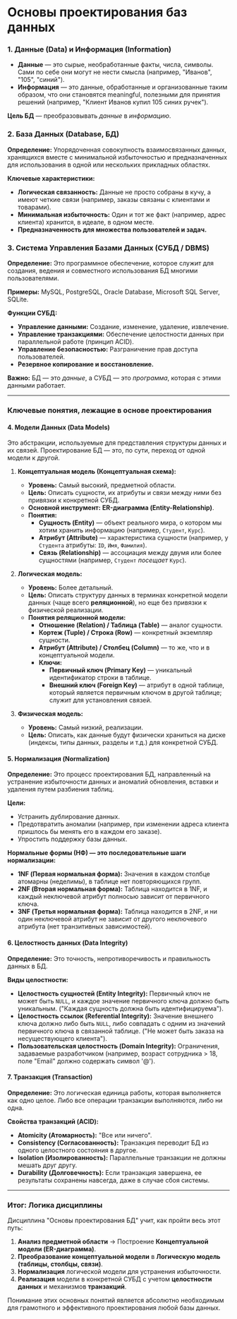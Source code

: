 # Основы проектирования баз данных

### 1. Данные (Data) и Информация (Information)
*   **Данные** — это сырые, необработанные факты, числа, символы. Сами по себе они могут не нести смысла (например, "Иванов", "105", "синий").
*   **Информация** — это данные, обработанные и организованные таким образом, что они становятся meaningful, полезными для принятия решений (например, "Клиент Иванов купил 105 синих ручек").

**Цель БД** — преобразовывать *данные* в *информацию*.

### 2. База Данных (Database, БД)
**Определение:** Упорядоченная совокупность взаимосвязанных данных, хранящихся вместе с минимальной избыточностью и предназначенных для использования в одной или нескольких прикладных областях.

**Ключевые характеристики:**
*   **Логическая связанность:** Данные не просто собраны в кучу, а имеют четкие связи (например, заказы связаны с клиентами и товарами).
*   **Минимальная избыточность:** Один и тот же факт (например, адрес клиента) хранится, в идеале, в одном месте.
*   **Предназначенность для множества пользователей и задач.**

### 3. Система Управления Базами Данных (СУБД / DBMS)
**Определение:** Это программное обеспечение, которое служит для создания, ведения и совместного использования БД многими пользователями.

**Примеры:** MySQL, PostgreSQL, Oracle Database, Microsoft SQL Server, SQLite.

**Функции СУБД:**
*   **Управление данными:** Создание, изменение, удаление, извлечение.
*   **Управление транзакциями:** Обеспечение целостности данных при параллельной работе (принцип ACID).
*   **Управление безопасностью:** Разграничение прав доступа пользователей.
*   **Резервное копирование и восстановление.**

**Важно:** БД — это *данные*, а СУБД — это *программа*, которая с этими данными работает.

---

### Ключевые понятия, лежащие в основе проектирования

#### 4. Модели Данных (Data Models)
Это абстракции, используемые для представления структуры данных и их связей. Проектирование БД — это, по сути, переход от одной модели к другой.

1.  **Концептуальная модель (Концептуальная схема):**
    *   **Уровень:** Самый высокий, предметной области.
    *   **Цель:** Описать сущности, их атрибуты и связи между ними без привязки к конкретной СУБД.
    *   **Основной инструмент:** **ER-диаграмма (Entity-Relationship)**.
    *   **Понятия:**
        *   **Сущность (Entity)** — объект реального мира, о котором мы хотим хранить информацию (например, `Студент`, `Курс`).
        *   **Атрибут (Attribute)** — характеристика сущности (например, у `Студента` атрибуты: `ID`, `Имя`, `Фамилия`).
        *   **Связь (Relationship)** — ассоциация между двумя или более сущностями (например, `Студент` *посещает* `Курс`).

2.  **Логическая модель:**
    *   **Уровень:** Более детальный.
    *   **Цель:** Описать структуру данных в терминах конкретной модели данных (чаще всего **реляционной**), но еще без привязки к физической реализации.
    *   **Понятия реляционной модели:**
        *   **Отношение (Relation) / Таблица (Table)** — аналог сущности.
        *   **Кортеж (Tuple) / Строка (Row)** — конкретный экземпляр сущности.
        *   **Атрибут (Attribute) / Столбец (Column)** — то же, что и в концептуальной модели.
        *   **Ключи:**
            *   **Первичный ключ (Primary Key)** — уникальный идентификатор строки в таблице.
            *   **Внешний ключ (Foreign Key)** — атрибут в одной таблице, который является первичным ключом в другой таблице; служит для установления связей.

3.  **Физическая модель:**
    *   **Уровень:** Самый низкий, реализации.
    *   **Цель:** Описать, как данные будут физически храниться на диске (индексы, типы данных, разделы и т.д.) для конкретной СУБД.

#### 5. Нормализация (Normalization)
**Определение:** Это процесс проектирования БД, направленный на устранение избыточности данных и аномалий обновления, вставки и удаления путем разбиения таблиц.

**Цели:**
*   Устранить дублирование данных.
*   Предотвратить аномалии (например, при изменении адреса клиента пришлось бы менять его в каждом его заказе).
*   Упростить поддержку базы данных.

**Нормальные формы (НФ) — это последовательные шаги нормализации:**
*   **1NF (Первая нормальная форма):** Значения в каждом столбце атомарны (неделимы), в таблице нет повторяющихся групп.
*   **2NF (Вторая нормальная форма):** Таблица находится в 1NF, и каждый неключевой атрибут полносью зависит от первичного ключа.
*   **3NF (Третья нормальная форма):** Таблица находится в 2NF, и ни один неключевой атрибут не зависит от другого неключевого атрибута (нет транзитивных зависимостей).

#### 6. Целостность данных (Data Integrity)
**Определение:** Это точность, непротиворечивость и правильность данных в БД.

**Виды целостности:**
*   **Целостность сущностей (Entity Integrity):** Первичный ключ не может быть `NULL`, и каждое значение первичного ключа должно быть уникальным. ("Каждая сущность должна быть идентифицируема").
*   **Целостность ссылок (Referential Integrity):** Значение внешнего ключа должно либо быть `NULL`, либо совпадать с одним из значений первичного ключа в связанной таблице. ("Не может быть заказа на несуществующего клиента").
*   **Пользовательская целостность (Domain Integrity):** Ограничения, задаваемые разработчиком (например, возраст сотрудника > 18, поле "Email" должно содержать символ '@').

#### 7. Транзакция (Transaction)
**Определение:** Это логическая единица работы, которая выполняется как одно целое. Либо все операции транзакции выполняются, либо ни одна.

**Свойства транзакций (ACID):**
*   **Atomicity (Атомарность):** "Все или ничего".
*   **Consistency (Согласованность):** Транзакция переводит БД из одного целостного состояния в другое.
*   **Isolation (Изолированность):** Параллельные транзакции не должны мешать друг другу.
*   **Durability (Долговечность):** Если транзакция завершена, ее результаты сохранены навсегда, даже в случае сбоя системы.

---

### Итог: Логика дисциплины

Дисциплина "Основы проектирования БД" учит, как пройти весь этот путь:
1.  **Анализ предметной области** -> Построение **Концептуальной модели (ER-диаграмма)**.
2.  **Преобразование концептуальной модели** в **Логическую модель (таблицы, столбцы, связи)**.
3.  **Нормализация** логической модели для устранения избыточности.
4.  **Реализация** модели в конкретной СУБД с учетом **целостности данных** и механизмов **транзакций**.

Понимание этих основных понятий является абсолютно необходимым для грамотного и эффективного проектирования любой базы данных.


